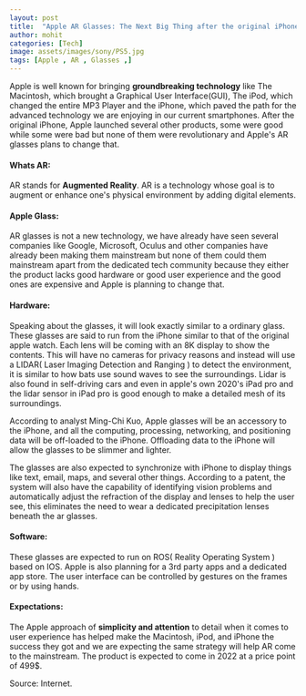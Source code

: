 ```yaml
---
layout: post
title:  "Apple AR Glasses: The Next Big Thing after the original iPhone."
author: mohit
categories: [Tech]
image: assets/images/sony/PS5.jpg
tags: [Apple , AR , Glasses ,]
---
```

Apple is well known for bringing **groundbreaking technology** like The Macintosh, which brought a Graphical User Interface(GUI), The iPod, which changed the entire MP3 Player and the iPhone, which paved the path for the advanced technology we are enjoying in our current smartphones. After the original iPhone, Apple launched several other products, some were good while some were bad but none of them were revolutionary and Apple's AR glasses plans to change that. 

#### Whats AR:

AR stands for **Augmented Reality**. AR is a technology whose goal is to augment or enhance one's physical environment by adding digital elements.

#### Apple Glass:
AR glasses is not a new technology, we have already have seen several companies like Google, Microsoft, Oculus and other companies have already been making them mainstream but none of them could them mainstream apart from the dedicated tech community because they either the product lacks good hardware or good user experience and the good ones are expensive and Apple is planning to change that.

#### Hardware:

Speaking about the glasses, it will look exactly similar to a ordinary glass. These glasses are said to run from the iPhone similar to that of the original apple watch. Each lens will be coming with an 8K display to show the contents. This will have no cameras for privacy reasons and instead will use a LIDAR( Laser Imaging Detection and Ranging ) to detect the environment, it is similar to how bats use sound waves to see the surroundings. Lidar is also found in self-driving cars and even in apple's own 2020's iPad pro and the lidar sensor in iPad pro is good enough to make a detailed mesh of its surroundings.

According to analyst Ming-Chi Kuo, Apple glasses will be an accessory to the iPhone, and all the computing, processing, networking, and positioning data will be off-loaded to the iPhone. Offloading data to the iPhone will allow the glasses to be slimmer and lighter. 

The glasses are also expected to synchronize with iPhone to display things like text, email, maps, and several other things. According to a patent, the system will also have the capability of identifying vision problems and automatically adjust the refraction of the display and lenses to help the user see, this eliminates the need to wear a dedicated precipitation lenses beneath the ar glasses.

#### Software:

These glasses are expected to run on ROS( Reality Operating System ) based on IOS. Apple is also planning for a 3rd party apps and a dedicated app store. The user interface can be controlled by gestures on the frames or by using hands.

#### Expectations:

The Apple approach of **simplicity and attention** to detail when it comes to user experience has helped make the Macintosh, iPod, and iPhone the success they got and we are expecting the same strategy will help AR come to the mainstream. The product is expected to come in 2022 at a price point of 499$.   

Source: Internet.
